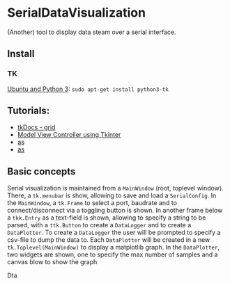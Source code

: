 # SerialDataVisualization

(Another) tool to display data steam over a serial interface. 


## Install

### TK

[Ubuntu and Python 3](https://tkdocs.com/tutorial/install.html): `sudo apt-get install python3-tk`


## Tutorials:

- [tkDocs - grid](https://tkdocs.com/tutorial/grid.html)
- [Model View Controller using Tkinter ](https://gist.github.com/ReddyKilowatt/5d0bfedbe9a92a8f50cd948ab51683ee)
- [as]()
- [as]()


## Basic concepts

Serial visualization is maintained from a `MainWindow` (root, toplevel window).
There, a `tk.menubar` is show, allowing to save and load a `SerialConfig`.
In the `MainWindow`, a `tk.Frame` to select a port, baudrate and to connect/disconnect via a toggling button is shown.
In another frame below a `tkk.Entry` as a text-field is shown, allowing to specify a string to be parsed, with a `ttk.Button` to create a `DataLogger` and to create a `DataPlotter`.
To create a `DataLogger` the user will be prompted to specify a csv-file to dump the data to.
Each `DataPlotter` will be created in a new `tk.Toplevel(MainWindow)` to display a matplotlib graph.
In the `DataPlotter`, two widgets are shown, one to specify the max number of samples and a canvas blow to show the graph


 Dta
